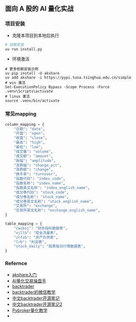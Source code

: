 ## 面向 **A** 股的 **AI** 量化实战

### 项目安装

- 克隆本项目到本地后执行

```python
# 依赖安装
uv run install.py
```

- 环境激活
```shell
# 更多依赖安装示例
uv pip install -U akshare
uv add akshare -i https://pypi.tuna.tsinghua.edu.cn/simple
# win 激活
Set-ExecutionPolicy Bypass -Scope Process -Force
.venv\Scripts\activate
# linux 激活
source .venv/bin/activate
```

### 常见mapping
```python
column_mapping = {
    "日期": "date",
    "开盘": "open",
    "收盘": "close",
    "最高": "high",
    "最低": "low",
    "成交量": "volume",
    "成交额": "amount",
    "振幅": "amplitude",
    "涨跌幅": "change_pct",
    "涨跌额": "change",
    "换手率": "turnover",
    "指数代码": "index_code",
    "指数名称": "index_name",
    "指数英文名称": "index_english_name",
    "成分券代码": "stock_code",
    "成分券名称": "stock_name",
    "成分券英文名称": "stock_english_name",
    "交易所": "exchange",
    "交易所英文名称": "exchange_english_name",
}

table_mapping = {
    "cwzbsj": "财务指标数据表",
    "xjllb": "现金流量表",
    "zcfzb": "资产负债表",
    "lrb": "利润表",
    "stock_daily": "股票每日行情数据表",
}
```


### Refernce

- [akshare入门](https://akshare.akfamily.xyz/introduction.html)
- [AI量化交易操盘手](https://github.com/aceliuchanghong/ai_quant_trade)
- [backtrader](https://github.com/aceliuchanghong/backtrader)
- [backtrader的微信教学](https://mp.weixin.qq.com/mp/appmsgalbum?action=getalbum&album_id=2380299870701420545)
- [中文backtrader开源笔记](https://github.com/aceliuchanghong/learn_backtrader)
- [中文backtrader开源笔记2](https://github.com/aceliuchanghong/backtrader_other)
- [Pybroker量化教学](https://github.com/aceliuchanghong/python_data_course)
-
